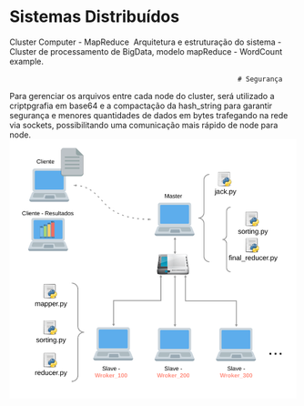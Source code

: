 # Sistemas Distribuídos


Cluster Computer - MapReduce  Arquitetura e estruturação do sistema - Cluster de processamento de BigData, modelo mapReduce - WordCount example.


                                                            # Segurança
		
Para gerenciar os arquivos entre cada node do cluster, será utilizado a criptpgrafia em base64  e a compactação da hash_string para garantir segurança e menores quantidades de dados em bytes trafegando na rede via sockets, possibilitando uma comunicação mais rápido de node para node.
![academico](main.png)
